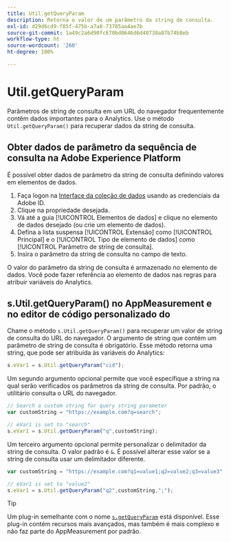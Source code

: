 ```yaml
---
title: Util.getQueryParam
description: Retorna o valor de um parâmetro da string de consulta.
exl-id: d29d6cd9-f85f-475b-a7a8-73785aa4ae7b
source-git-commit: 1a49c2a6d90fc670bd0646d6d40738a87b74b8eb
workflow-type: ht
source-wordcount: '260'
ht-degree: 100%

---
```


# Util.getQueryParam

Parâmetros de string de consulta em um URL do navegador frequentemente contêm dados importantes para o Analytics. Use o método `Util.getQueryParam()` para recuperar dados da string de consulta.

## Obter dados de parâmetro da sequência de consulta na Adobe Experience Platform

É possível obter dados de parâmetro da string de consulta definindo valores em elementos de dados.

1. Faça logon na [Interface da coleção de dados](https://experience.adobe.com/data-collection) usando as credenciais da Adobe ID.
2. Clique na propriedade desejada.
3. Vá até a guia [!UICONTROL Elementos de dados] e clique no elemento de dados desejado (ou crie um elemento de dados).
4. Defina a lista suspensa [!UICONTROL Extensão] como [!UICONTROL Principal] e o [!UICONTROL Tipo de elemento de dados] como [!UICONTROL Parâmetro de string de consulta].
5. Insira o parâmetro da string de consulta no campo de texto.

O valor do parâmetro da string de consulta é armazenado no elemento de dados. Você pode fazer referência ao elemento de dados nas regras para atribuir variáveis do Analytics.

## s.Util.getQueryParam() no AppMeasurement e no editor de código personalizado do 

Chame o método `s.Util.getQueryParam()` para recuperar um valor de string de consulta do URL do navegador. O argumento de string que contém um parâmetro de string de consulta é obrigatório. Esse método retorna uma string, que pode ser atribuída às variáveis do Analytics:

```js
s.eVar1 = s.Util.getQueryParam("cid");
```

Um segundo argumento opcional permite que você especifique a string na qual serão verificados os parâmetros da string de consulta. Por padrão, o utilitário consulta o URL do navegador.

```js
// Search a custom string for query string parameter
var customString = "https://example.com?q=search";

// eVar1 is set to "search"
s.eVar1 = s.Util.getQueryParam("q",customString);
```

Um terceiro argumento opcional permite personalizar o delimitador da string de consulta. O valor padrão é `&`. É possível alterar esse valor se a string de consulta usar um delimitador diferente.

```js
var customString = "https://example.com?q1=value1;q2=value2;q3=value3";

// eVar1 is set to "value2"
s.eVar1 = s.Util.getQueryParam("q2",customString,";");
```

>[!TIP]
>
>Um plug-in semelhante com o nome [`s.getQueryParam`](../plugins/getqueryparam.md) está disponível. Esse plug-in contém recursos mais avançados, mas também é mais complexo e não faz parte do AppMeasurement por padrão.
